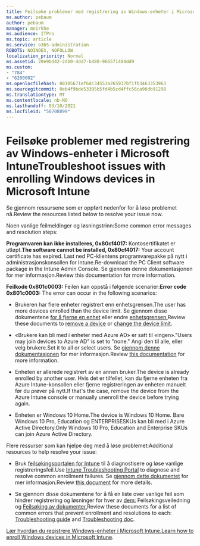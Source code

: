 ```yaml
---
title: Feilsøke problemer med registrering av Windows-enheter i Microsoft Intune
ms.author: pebaum
author: pebaum
manager: mnirkhe
ms.audience: ITPro
ms.topic: article
ms.service: o365-administration
ROBOTS: NOINDEX, NOFOLLOW
localization_priority: Normal
ms.assetid: 20e9bd42-2db0-4dd7-b480-966571494dd9
ms.custom:
- "784"
- "6200002"
ms.openlocfilehash: 88105671ef6dc34553a265937bf1fb3463353963
ms.sourcegitcommit: 0eb4f9bde53395b5fd4b5cd4ffc56ca96db91298
ms.translationtype: MT
ms.contentlocale: nb-NO
ms.lasthandoff: 03/10/2021
ms.locfileid: "50708899"
---
```

# <a name="troubleshoot-issues-with-enrolling-windows-devices-in-microsoft-intune"></a><span data-ttu-id="c0a3d-102">Feilsøke problemer med registrering av Windows-enheter i Microsoft Intune</span><span class="sxs-lookup"><span data-stu-id="c0a3d-102">Troubleshoot issues with enrolling Windows devices in Microsoft Intune</span></span>

<span data-ttu-id="c0a3d-103">Se gjennom ressursene som er oppført nedenfor for å løse problemet nå.</span><span class="sxs-lookup"><span data-stu-id="c0a3d-103">Review the resources listed below to resolve your issue now.</span></span>
  
<span data-ttu-id="c0a3d-104">Noen vanlige feilmeldinger og løsningstrinn:</span><span class="sxs-lookup"><span data-stu-id="c0a3d-104">Some common error messages and resolution steps:</span></span>
  
 <span data-ttu-id="c0a3d-105">**Programvaren kan ikke installeres, 0x80cf4017:** Kontosertifikatet er utløpt.</span><span class="sxs-lookup"><span data-stu-id="c0a3d-105">**The software cannot be installed, 0x80cf4017:** Your account certificate has expired.</span></span> <span data-ttu-id="c0a3d-106">Last ned PC-klientens programvarepakke på nytt i administrasjonskonsollen for Intune.</span><span class="sxs-lookup"><span data-stu-id="c0a3d-106">Re-download the PC Client software package in the Intune Admin Console.</span></span> <span data-ttu-id="c0a3d-107">Se gjennom denne dokumentasjonen for mer informasjon.</span><span class="sxs-lookup"><span data-stu-id="c0a3d-107">Review this documentation for more information.</span></span>
  
 <span data-ttu-id="c0a3d-108">**Feilkode 0x801c0003:** Feilen kan oppstå i følgende scenarier:</span><span class="sxs-lookup"><span data-stu-id="c0a3d-108">**Error code 0x801c0003:** The error can occur in the following scenarios:</span></span>
  
-  <span data-ttu-id="c0a3d-109">Brukeren har flere enheter registrert enn enhetsgrensen.</span><span class="sxs-lookup"><span data-stu-id="c0a3d-109">The user has more devices enrolled than the device limit.</span></span> <span data-ttu-id="c0a3d-110">Se gjennom disse dokumentene [for å fjerne en enhet](https://docs.microsoft.com/intune/devices-wipe) eller endre [enhetsgrensen.](https://docs.microsoft.com/intune/enrollment-restrictions-set#set-device-limit-restrictions)</span><span class="sxs-lookup"><span data-stu-id="c0a3d-110">Review these documents to [remove a device](https://docs.microsoft.com/intune/devices-wipe) or [change the device limit](https://docs.microsoft.com/intune/enrollment-restrictions-set#set-device-limit-restrictions).</span></span>

-  <span data-ttu-id="c0a3d-111">«Brukere kan bli med i enheter med Azure AD» er satt til «ingen».</span><span class="sxs-lookup"><span data-stu-id="c0a3d-111">"Users may join devices to Azure AD" is set to "none."</span></span> <span data-ttu-id="c0a3d-112">Angi den til alle, eller velg brukere.</span><span class="sxs-lookup"><span data-stu-id="c0a3d-112">Set it to all or select users.</span></span> <span data-ttu-id="c0a3d-113">Se [gjennom denne dokumentasjonen](https://docs.microsoft.com/azure/active-directory/device-management-azure-portal#configure-device-settings) for mer informasjon.</span><span class="sxs-lookup"><span data-stu-id="c0a3d-113">Review [this documentation](https://docs.microsoft.com/azure/active-directory/device-management-azure-portal#configure-device-settings) for more information.</span></span>

-  <span data-ttu-id="c0a3d-114">Enheten er allerede registrert av en annen bruker.</span><span class="sxs-lookup"><span data-stu-id="c0a3d-114">The device is already enrolled by another user.</span></span> <span data-ttu-id="c0a3d-115">Hvis det er tilfellet, kan du fjerne enheten fra Azure Intune-konsollen eller fjerne registreringen av enheten manuelt før du prøver på nytt.</span><span class="sxs-lookup"><span data-stu-id="c0a3d-115">If that's the case, remove the device from the Azure Intune console or manually unenroll the device before trying again.</span></span>

-  <span data-ttu-id="c0a3d-116">Enheten er Windows 10 Home.</span><span class="sxs-lookup"><span data-stu-id="c0a3d-116">The device is Windows 10 Home.</span></span> <span data-ttu-id="c0a3d-117">Bare Windows 10 Pro, Education og ENTERPRISESKUs kan bli med i Azure Active Directory.</span><span class="sxs-lookup"><span data-stu-id="c0a3d-117">Only Windows 10 Pro, Education and Enterprise SKUs can join Azure Active Directory.</span></span>

<span data-ttu-id="c0a3d-118">Flere ressurser som kan hjelpe deg med å løse problemet:</span><span class="sxs-lookup"><span data-stu-id="c0a3d-118">Additional resources to help resolve your issue:</span></span>
  
-  <span data-ttu-id="c0a3d-119">Bruk [feilsøkingsportalen for Intune](https://devicemanagement.microsoft.com/#blade/Microsoft_Intune_DeviceSettings/TroubleshootBlade) til å diagnostisere og løse vanlige registreringsfeil.</span><span class="sxs-lookup"><span data-stu-id="c0a3d-119">Use [Intune Troubleshooting Portal](https://devicemanagement.microsoft.com/#blade/Microsoft_Intune_DeviceSettings/TroubleshootBlade) to diagnose and resolve common enrollment failures.</span></span> <span data-ttu-id="c0a3d-120">Se [gjennom dette dokumentet](https://docs.microsoft.com/intune/help-desk-operators) for mer informasjon.</span><span class="sxs-lookup"><span data-stu-id="c0a3d-120">Review [this document](https://docs.microsoft.com/intune/help-desk-operators) for more details.</span></span>

-  <span data-ttu-id="c0a3d-121">Se gjennom disse dokumentene for å få en liste over vanlige feil som hindrer registrering og løsninger for hver av [dem:](https://support.microsoft.com/help/4089533/troubleshooting-windows-device-enrollment-problems-in-microsoft-intune) Feilsøkingsveiledning og [Feilsøking av dokumenter.](https://docs.microsoft.com/troubleshoot/mem/intune/troubleshoot-device-enrollment-in-intune)</span><span class="sxs-lookup"><span data-stu-id="c0a3d-121">Review these documents for a list of common errors that prevent enrollment and resolutions to each: [Troubleshooting guide](https://support.microsoft.com/help/4089533/troubleshooting-windows-device-enrollment-problems-in-microsoft-intune) and [Troubleshooting doc](https://docs.microsoft.com/troubleshoot/mem/intune/troubleshoot-device-enrollment-in-intune).</span></span>

<span data-ttu-id="c0a3d-122">[Lær hvordan du registrere Windows-enheter i Microsoft Intune.](https://docs.microsoft.com/intune/windows-enroll)</span><span class="sxs-lookup"><span data-stu-id="c0a3d-122">[Learn how to enroll Windows devices in Microsoft Intune](https://docs.microsoft.com/intune/windows-enroll).</span></span>
